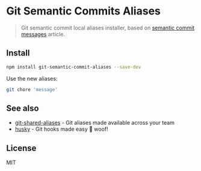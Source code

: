 # Git Semantic Commits Aliases

> Git semantic commit local aliases installer, based on [semantic commit messages](https://seesparkbox.com/foundry/semantic_commit_messages) article.

## Install

```sh
npm install git-semantic-commit-aliases --save-dev
```

Use the new aliases:

```sh
git chore 'message'
```

## See also

- [git-shared-aliases](https://github.com/lucasconstantino/git-shared-aliases) - Git aliases made available across your team
- [husky](https://github.com/typicode/husky) - Git hooks made easy 🐶 woof!

## License

MIT
